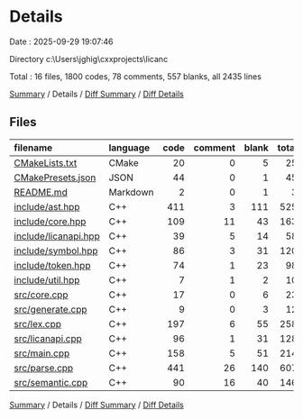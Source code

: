 # Details

Date : 2025-09-29 19:07:46

Directory c:\\Users\\jghig\\cxxprojects\\licanc

Total : 16 files,  1800 codes, 78 comments, 557 blanks, all 2435 lines

[Summary](results.md) / Details / [Diff Summary](diff.md) / [Diff Details](diff-details.md)

## Files
| filename | language | code | comment | blank | total |
| :--- | :--- | ---: | ---: | ---: | ---: |
| [CMakeLists.txt](/CMakeLists.txt) | CMake | 20 | 0 | 5 | 25 |
| [CMakePresets.json](/CMakePresets.json) | JSON | 44 | 0 | 1 | 45 |
| [README.md](/README.md) | Markdown | 2 | 0 | 1 | 3 |
| [include/ast.hpp](/include/ast.hpp) | C++ | 411 | 3 | 111 | 525 |
| [include/core.hpp](/include/core.hpp) | C++ | 109 | 11 | 43 | 163 |
| [include/licanapi.hpp](/include/licanapi.hpp) | C++ | 39 | 5 | 14 | 58 |
| [include/symbol.hpp](/include/symbol.hpp) | C++ | 86 | 3 | 31 | 120 |
| [include/token.hpp](/include/token.hpp) | C++ | 74 | 1 | 23 | 98 |
| [include/util.hpp](/include/util.hpp) | C++ | 7 | 1 | 2 | 10 |
| [src/core.cpp](/src/core.cpp) | C++ | 17 | 0 | 6 | 23 |
| [src/generate.cpp](/src/generate.cpp) | C++ | 9 | 0 | 3 | 12 |
| [src/lex.cpp](/src/lex.cpp) | C++ | 197 | 6 | 55 | 258 |
| [src/licanapi.cpp](/src/licanapi.cpp) | C++ | 96 | 1 | 31 | 128 |
| [src/main.cpp](/src/main.cpp) | C++ | 158 | 5 | 51 | 214 |
| [src/parse.cpp](/src/parse.cpp) | C++ | 441 | 26 | 140 | 607 |
| [src/semantic.cpp](/src/semantic.cpp) | C++ | 90 | 16 | 40 | 146 |

[Summary](results.md) / Details / [Diff Summary](diff.md) / [Diff Details](diff-details.md)